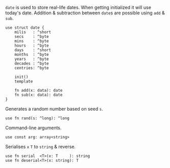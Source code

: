 `date` is used to store real-life dates. When getting initialized it will use today's date. Addition & subtraction between `date`s are possible using `add` & `sub`.
```
use struct date {
    milis   : ^short
    secs    : ^byte
    mins    : ^byte
    hours   : ^byte
    days    : ^short
    months  : ^byte
    years   : ^byte
    decades : ^byte
    centries: ^byte

    init()
    template

    fn add(x: data): date
    fn sub(x: data): date
}
```

Generates a random number based on seed `s`.
```
use fn rand(s: ^long): ^long
```

Command-line arguments.
```
use const arg: array<string>
```

Serialises `x` `T` to `string` & reverse.
```
use fn serial  <T>(x: T     ): string
use fn deserial<T>(x: string): T 
```
